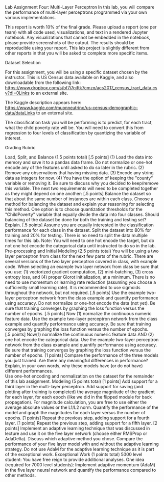 Lab Assignment Four: Multi-Layer Perceptron 
In this lab, you will compare the performance of multi-layer perceptrons programmed  via your own various implementations. 

This report is worth 10% of the final grade. Please upload a report (one per team) with all code used, visualizations, and text in a rendered Jupyter notebook. Any visualizations that cannot be embedded in the notebook, please provide screenshots of the output. The results should be reproducible using your report. This lab project is slightly different from other reports in that you will be asked to complete more specific items.

Dataset Selection

For this assignment, you will be using a specific dataset chosen by the instructor.  This is US Census data available on Kaggle, and also downloadable from the following link: https://www.dropbox.com/s/bf7i7qjftk7cmzq/acs2017_census_tract_data.csv?dl=0Links to an external site.

The Kaggle description appears here: https://www.kaggle.com/muonneutrino/us-census-demographic-data/dataLinks to an external site. 

The classification task you will be performing is to predict, for each tract, what the child poverty rate will be. You will need to convert this from regression to four levels of classification by quantizing the variable of interest. 

Grading Rubric

Load, Split, and Balance (1.5 points total)
[.5 points] (1) Load the data into memory and save it to a pandas data frame. Do not normalize or one-hot encode any of the features until asked to do so later in the rubric. (2) Remove any observations that having missing data. (3) Encode any string data as integers for now. (4) You have the option of keeping the "county" variable or removing it. Be sure to discuss why you decided to keep/remove this variable. 
The next two requirements will need to be completed together as they might depend on one another:
[.5 points] Balance the dataset so that about the same number of instances are within each class. Choose a method for balancing the dataset and explain your reasoning for selecting this method. One option is to choose quantization thresholds for the "ChildPoverty" variable that equally divide the data into four classes. Should balancing of the dataset be done for both the training and testing set? Explain.
[.5 points] Assume you are equally interested in the classification performance for each class in the dataset. Split the dataset into 80% for training and 20% for testing. There is no need to split the data multiple times for this lab.
Note: You will need to one hot encode the target, but do not one hot encode the categorical data until instructed to do so in the lab. 
Pre-processing and Initial Modeling (2.5 points total)
You will be using a two layer perceptron from class for the next few parts of the rubric. There are several versions of the two layer perceptron covered in class, with example code. When selecting an example two layer network from class be sure that you use: (1) vectorized gradient computation, (2) mini-batching, (3) cross entropy loss, and (4) proper Glorot initialization, at a minimum. There is no need to use momentum or learning rate reduction (assuming you choose a sufficiently small learning rate). It is recommended to use sigmoids throughout the network, but not required.
[.5 points] Use the example two-layer perceptron network from the class example and quantify performance using accuracy. Do not normalize or one-hot encode the data (not yet). Be sure that training converges by graphing the loss function versus the number of epochs. 
[.5 points] Now (1) normalize the continuous numeric feature data. Use the example two-layer perceptron network from the class example and quantify performance using accuracy. Be sure that training converges by graphing the loss function versus the number of epochs.  
[.5 points] Now(1) normalize the continuous numeric feature data AND (2) one hot encode the categorical data. Use the example two-layer perceptron network from the class example and quantify performance using accuracy. Be sure that training converges by graphing the loss function versus the number of epochs. 
[1 points] Compare the performance of the three models you just trained. Are there any meaningful differences in performance? Explain, in your own words, why these models have (or do not have) different performances.  
Use one-hot encoding and normalization on the dataset for the remainder of this lab assignment.
Modeling (5 points total)
[1 points] Add support for a third layer in the multi-layer perceptron. Add support for saving (and plotting after training is completed) the average magnitude of the gradient for each layer, for each epoch (like we did in the flipped module for back propagation). For magnitude calculation, you are free to use either the average absolute values or the L1/L2 norm.
Quantify the performance of the model and graph the magnitudes for each layer versus the number of epochs.
[1 points] Repeat the previous step, adding support for a fourth layer.
[1 points] Repeat the previous step, adding support for a fifth layer. 
[2 points] Implement an adaptive learning technique that was discussed in lecture and use it on the five layer network (choose either RMSProp or AdaDelta). Discuss which adaptive method you chose. Compare the performance of your five layer model with and without the adaptive learning strategy. Do not use AdaM for the adaptive learning technique as it is part of the exceptional work.
Exceptional Work (1 points total)
5000 level student: You have free reign to provide additional analyses.
One idea (required for 7000 level students):  Implement adaptive momentum (AdaM) in the five layer neural network and quantify the performance compared to other methods.